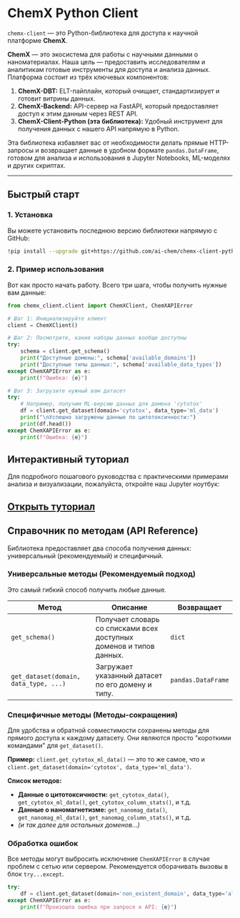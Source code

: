 # ChemX Python Client

`chemx-client` — это Python-библиотека для доступа к научной платформе **ChemX**.

**ChemX** — это экосистема для работы с научными данными о наноматериалах. Наша цель — предоставить исследователям и аналитикам готовые инструменты для доступа и анализа данных. Платформа состоит из трёх ключевых компонентов:

1.  **ChemX-DBT:** ELT-пайплайн, который очищает, стандартизирует и готовит витрины данных.
2.  **ChemX-Backend:** API-сервер на FastAPI, который предоставляет доступ к этим данным через REST API.
3.  **ChemX-Client-Python (эта библиотека):** Удобный инструмент для получения данных с нашего API напрямую в Python.

Эта библиотека избавляет вас от необходимости делать прямые HTTP-запросы и возвращает данные в удобном формате `pandas.DataFrame`, готовом для анализа и использования в Jupyter Notebooks, ML-моделях и других скриптах.

---

## Быстрый старт

### 1. Установка

Вы можете установить последнюю версию библиотеки напрямую с GitHub:

```bash
!pip install --upgrade git+https://github.com/ai-chem/chemx-client-python
```

### 2. Пример использования

Вот как просто начать работу. Всего три шага, чтобы получить нужные вам данные:

```python
from chemx_client.client import ChemXClient, ChemXAPIError

# Шаг 1: Инициализируйте клиент
client = ChemXClient()

# Шаг 2: Посмотрите, какие наборы данных вообще доступны
try:
    schema = client.get_schema()
    print("Доступные домены:", schema['available_domains'])
    print("Доступные типы данных:", schema['available_data_types'])
except ChemXAPIError as e:
    print(f"Ошибка: {e}")

# Шаг 3: Загрузите нужный вам датасет
try:
    # Например, получим ML-версию данных для домена 'cytotox'
    df = client.get_dataset(domain='cytotox', data_type='ml_data')
    print("\nУспешно загружены данные по цитотоксичности:")
    print(df.head())
except ChemXAPIError as e:
    print(f"Ошибка: {e}")
```

## Интерактивный туториал

Для подробного пошагового руководства с практическими примерами анализа и визуализации, пожалуйста, откройте наш Jupyter ноутбук:

**[Открыть туториал](https://colab.research.google.com/drive/14Na_gxIK1MCmiCiY_Klzjf0Nj66iuuuY#scrollTo=pRpe9TYD2w17)**
---

## Справочник по методам (API Reference)

Библиотека предоставляет два способа получения данных: универсальный (рекомендуемый) и специфичный.

### Универсальные методы (Рекомендуемый подход)

Это самый гибкий способ получить любые данные.

| Метод                                       | Описание                                                                  | Возвращает            |
| ------------------------------------------- | ------------------------------------------------------------------------- | --------------------- |
| `get_schema()`                              | Получает словарь со списками всех доступных доменов и типов данных.          | `dict`                |
| `get_dataset(domain, data_type, ...)`       | Загружает указанный датасет по его домену и типу.                           | `pandas.DataFrame`    |

### Специфичные методы (Методы-сокращения)

Для удобства и обратной совместимости сохранены методы для прямого доступа к каждому датасету. Они являются просто "короткими командами" для `get_dataset()`.

**Пример:**
`client.get_cytotox_ml_data()` — это то же самое, что и `client.get_dataset(domain='cytotox', data_type='ml_data')`.

**Список методов:**
*   **Данные о цитотоксичности:** `get_cytotox_data()`, `get_cytotox_ml_data()`, `get_cytotox_column_stats()`, и т.д.
*   **Данные о наномагнетизме:** `get_nanomag_data()`, `get_nanomag_ml_data()`, `get_nanomag_column_stats()`, и т.д.
*   *(и так далее для остальных доменов...)*

### Обработка ошибок

Все методы могут выбросить исключение `ChemXAPIError` в случае проблем с сетью или сервером. Рекомендуется оборачивать вызовы в блок `try...except`.

```python
try:
    df = client.get_dataset(domain='non_existent_domain', data_type='all_data')
except ChemXAPIError as e:
    print(f"Произошла ошибка при запросе к API: {e}")
```
